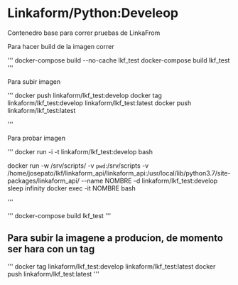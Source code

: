# Linkaform/Python:Develeop

Contenedro base para correr pruebas de LinkaFrom

Para hacer build de la imagen correr

'''
docker-compose build --no-cache lkf_test
docker-compose build lkf_test
'''

Para subir imagen

'''
docker push linkaform/lkf_test:develop
docker tag linkaform/lkf_test:develop linkaform/lkf_test:latest
docker push linkaform/lkf_test:latest

'''

Para probar imagen

'''
docker run  -i -t linkaform/lkf_test:develop bash

docker run   -w /srv/scripts/ -v `pwd`:/srv/scripts -v /home/josepato/lkf/linkaform_api/linkaform_api:/usr/local/lib/python3.7/site-packages/linkaform_api/ --name NOMBRE -d linkaform/lkf_test:develop sleep infinity
docker exec -it NOMBRE bash

'''


'''
docker-compose build lkf_test
'''

## Para subir la imagene a producion, de momento ser hara con un tag
'''
docker tag linkaform/lkf_test:develop linkaform/lkf_test:latest
docker push linkaform/lkf_test:latest
'''